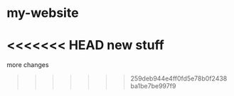 # my-website

<<<<<<< HEAD
new stuff
=======
more changes
>>>>>>> 259deb944e4ff0fd5e78b0f2438ba1be7be997f9

